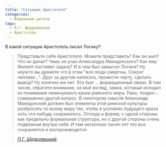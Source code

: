 ```yaml
---
title: "Ситуация Аристотеля"
categories:
  - Избранные цитаты
tags:
  - П.Г. Щедровицкий
  - Аристотель
---
```


В какой ситуации Аристотель писал Логику? 

> Представьте себе Аристотеля. Можете представить? Как он жил? Что он делал? Чему он учил Александра Македонского? Как ему Филипп поставил задачу? И в чем был замысел Логики? Ну неужто вы думаете что в этом "все люди смертны, Сократ человек...". Друг за другом написать, провести черту, сделать вывод? Ну конечно же нет. Это был ... формационный замах. В том числе, обратите внимание, на мой взгляд, замах, который исходил из понимания неминуемого краха римского мира. Рано, поздно - совершенно другой вопрос. В некотором смысле Александр Македонский должен был элементы этой римской культуры разбросать по всему миру так, чтобы в условиях будущего краха хоть что-нибудь сохранилось. Отсюда и форма, с одной стороны как предельно формальная структура, но с другой стороны очень подвижная внутри себя. И там несколько тысяч лет это все сохраняется и воспроизводится.    

> <cite><a href="https://youtu.be/hltBV7vv3oE?t=3631">П.Г. Щедровицкий</a></cite>
